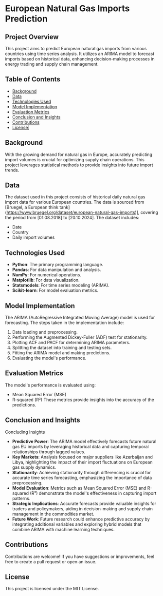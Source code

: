  # European Natural Gas Imports Prediction

## Project Overview
This project aims to predict European natural gas imports from various countries using time series analysis. It utilizes an ARIMA model to forecast imports based on historical data, enhancing decision-making processes in energy trading and supply chain management.

## Table of Contents
- [Background](#background)
- [Data](#data)
- [Technologies Used](#technologies-used)
- [Model Implementation](#model-implementation)
- [Evaluation Metrics](#evaluation-metrics)
- [Conclusion and Insights](#conclusion-and-insights)
- [Contributions](#contributions)
- [License](#license)]

## Background
With the growing demand for natural gas in Europe, accurately predicting import volumes is crucial for optimizing supply chain operations. This project leverages statistical methods to provide insights into future import trends.

## Data
The dataset used in this project consists of historical daily natural gas import data for various European countries. The data is sourced from [Bruegel, a European think tank] (https://www.bruegel.org/dataset/european-natural-gas-imports)], covering the period from [01.08.2018] to [20.10.2024]. The dataset includes:
- Date
- Country
- Daily import volumes

## Technologies Used
- **Python**: The primary programming language.
- **Pandas**: For data manipulation and analysis.
- **NumPy**: For numerical operations.
- **Matplotlib**: For data visualization.
- **Statsmodels**: For time series modeling (ARIMA).
- **Scikit-learn**: For model evaluation metrics.

## Model Implementation
The ARIMA (AutoRegressive Integrated Moving Average) model is used for forecasting. The steps taken in the implementation include:
1. Data loading and preprocessing.
2. Performing the Augmented Dickey-Fuller (ADF) test for stationarity.
3. Plotting ACF and PACF for determining ARIMA parameters.
4. Splitting the dataset into training and testing sets.
5. Fitting the ARIMA model and making predictions.
6. Evaluating the model's performance.

## Evaluation Metrics
The model's performance is evaluated using:
- Mean Squared Error (MSE)
- R-squared (R²)
These metrics provide insights into the accuracy of the predictions.

## Conclusion and Insights
Concluding Insights
- **Predictive Power**: The ARIMA model effectively forecasts future natural gas EU imports by leveraging historical data and capturing temporal relationships through lagged values.
- **Key Markets**: Analysis focused on major suppliers like Azerbaijan and Libya, highlighting the impact of their import fluctuations on European gas supply dynamics.
- **Stationarity**: Achieving stationarity through differencing is crucial for accurate time series forecasting, emphasizing the importance of data preprocessing.
- **Model Evaluation**: Metrics such as Mean Squared Error (MSE) and R-squared (R²) demonstrate the model's effectiveness in capturing import patterns.
- **Strategic Implications**: Accurate forecasts provide valuable insights for traders and policymakers, aiding in decision-making and supply chain management in the commodities market.
- **Future Work**: Future research could enhance predictive accuracy by integrating additional variables and exploring hybrid models that combine ARIMA with machine learning techniques.


## Contributions
Contributions are welcome! If you have suggestions or improvements, feel free to create a pull request or open an issue.

## License
This project is licensed under the MIT License.
